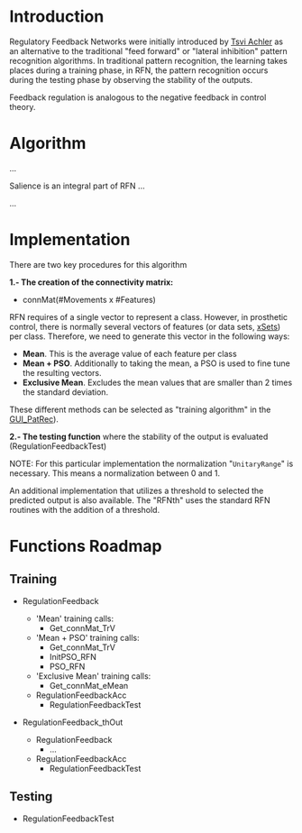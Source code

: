 # Introduction #

Regulatory Feedback Networks were initially introduced by [Tsvi Achler](http://reason.cs.uiuc.edu/tsvi/) as an alternative to the traditional "feed forward" or "lateral inhibition" pattern recognition algorithms. In traditional pattern recognition, the learning takes places during a training phase, in RFN, the pattern recognition occurs during the testing phase by observing the stability of the outputs.

Feedback regulation is analogous to the negative feedback in control theory.

# Algorithm #

...

Salience is an integral part of RFN ...

...

# Implementation #

There are two key procedures for this algorithm

**1.- The creation of the connectivity matrix:**
  * connMat(#Movements x #Features)

RFN requires of a single vector to represent a class. However, in prosthetic control, there is normally several vectors of features (or data sets, [xSets](xSets.md)) per class. Therefore, we need to generate this vector in the following ways:

  * **Mean**. This is the average value of each feature per class
  * **Mean + PSO**. Additionally to taking the mean, a PSO is used to fine tune the resulting vectors.
  * **Exclusive Mean**. Excludes the mean values that are smaller than 2 times the standard deviation.

These different methods can be selected as "training algorithm" in the [GUI\_PatRec](GUI_PatRec.md)).

**2.- The testing function** where the stability of the output is evaluated (RegulationFeedbackTest)

NOTE: For this particular implementation the normalization "`UnitaryRange`" is necessary. This means a normalization between 0 and 1.

An additional implementation that utilizes a threshold to selected the predicted output is also available. The "RFNth" uses the standard RFN routines with the addition of a threshold.

# Functions Roadmap #
## Training ##

  * RegulationFeedback
    * 'Mean' training calls:
      * Get\_connMat\_TrV
    * 'Mean + PSO' training calls:
      * Get\_connMat\_TrV
      * InitPSO\_RFN
      * PSO\_RFN
    * 'Exclusive Mean' training calls:
      * Get\_connMat\_eMean
    * RegulationFeedbackAcc
      * RegulationFeedbackTest

  * RegulationFeedback\_thOut
    * RegulationFeedback
      * ...
    * RegulationFeedbackAcc
      * RegulationFeedbackTest


## Testing ##

  * RegulationFeedbackTest